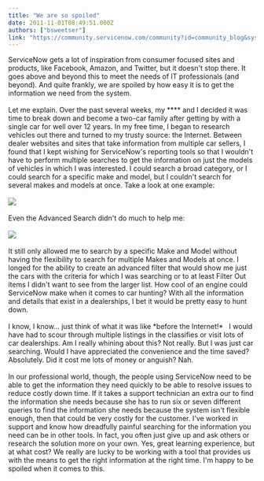 ```yaml
---
title: "We are so spoiled"
date: 2011-11-01T08:49:51.000Z
authors: ["bsweetser"]
link: "https://community.servicenow.com/community?id=community_blog&sys_id=26cca265dbd0dbc01dcaf3231f961935"
---
```

<p>ServiceNow gets a lot of inspiration from consumer focused sites and products, like Facebook, Amazon, and Twitter, but it doesn't stop there. It goes above and beyond this to meet the needs of IT professionals (and beyond). And quite frankly, we are spoiled by how easy it is to get the information we need from the system.<br/><br/>Let me explain. Over the past several weeks, my **** and I decided it was time to break down and become a two-car family after getting by with a single car for well over 12 years. In my free time, I began to research vehicles out there and turned to my trusty source: the Internet. Between dealer websites and sites that take information from multiple car sellers, I found that I kept wishing for ServiceNow's reporting tools so that I wouldn't have to perform multiple searches to get the information on just the models of vehicles in which I was interested. I could search a broad category, or I could search for a specific make and model, but I couldn't search for several makes and models at once. Take a look at one example:<br/><br/><a href="https://img.skitch.com/20111101-xujnscsewe84t4uh1yu71px7ng.png"><img src="https://img.skitch.com/20111101-xujnscsewe84t4uh1yu71px7ng.png"/></a><br/><br/>Even the Advanced Search didn't do much to help me: <br/><br/><a href="https://img.skitch.com/20111101-exs1dc69ud481qwir6t2u5isk7.png"><img src="https://img.skitch.com/20111101-exs1dc69ud481qwir6t2u5isk7.png"/></a><br/><br/>It still only allowed me to search by a specific Make and Model without having the flexibility to search for multiple Makes and Models at once. I longed for the ability to create an advanced filter that would show me just the cars with the criteria for which I was searching or to at least Filter Out items I didn't want to see from the larger list. How cool of an engine could ServiceNow make when it comes to car hunting? With all the information and details that exist in a dealerships, I bet it would be pretty easy to hunt down.<br/><br/>I know, I know... just think of what it was like *before the Internet!*   I would have had to scour through multiple listings in the classifies or visit lots of car dealerships. Am I really whining about this? Not really. But I was just car searching. Would I have appreciated the convenience and the time saved? Absolutely. Did it cost me lots of money or anguish? Nah.<br/><br/>In our professional world, though, the people using ServiceNow need to be able to get the information they need quickly to be able to resolve issues to reduce costly down time. If it takes a support technician an extra our to find the information she needs because she has to run six or seven different queries to find the information she needs because the system isn't flexible enough, then that could be very costly for the customer. I've worked in support and know how dreadfully painful searching for the information you need can be in other tools. In fact, you often just give up and ask others or research the solution more on your own. Yes, great learning experience, but at what cost? We really are lucky to be working with a tool that provides us with the means to get the right information at the right time. I'm happy to be spoiled when it comes to this.</p>